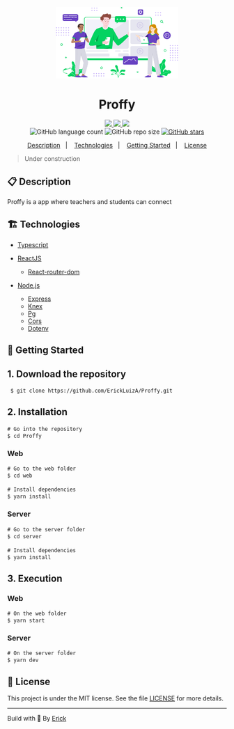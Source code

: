 <p align="center"> 
  <img alt="Proffy icon" src="./web/src/assets/images/landing.svg"  width="280"/>
</p> 

<h1 align="center"> Proffy </h1>

<p align="center">
  <a href="https://github.com/ErickLuizA/Proffy/graphs/commit-activity" alt="Maintenance">
    <img src="https://img.shields.io/badge/Maintained%3F-yes-1EAE72.svg" />
  </a>

  <a href="https://proffys.netlify.app/" alt="Proffy website">
    <img src="https://img.shields.io/website-up-down-1EAE72-red/https/proffys.netlify.app/" />
  </a>

  <a href="./LICENSE" alt="License: MIT">
    <img src="https://img.shields.io/badge/License-MIT-1EAE72.svg" />
  </a>

<br/>

<img alt="GitHub language count" src="https://img.shields.io/github/languages/count/ErickLuizA/Proffy?color=blue">

<img alt="GitHub repo size" src="https://img.shields.io/github/repo-size/ErickLuizA/Proffy">

<a href="https://github.com/ErickLuizA/Proffy/stargazers">
  <img alt="GitHub stars" src="https://img.shields.io/github/stars/ErickLuizA/Proffy?style=social">
</a>


<p align="center">
  <a href="#clipboard-description">Description</a>&nbsp;&nbsp;&nbsp;|&nbsp;&nbsp;&nbsp;
  <a href="#building_construction-technologies">Technologies</a>&nbsp;&nbsp;&nbsp;|&nbsp;&nbsp;&nbsp;
  <a href="#rocket-getting-started">Getting Started</a>&nbsp;&nbsp;&nbsp;|&nbsp;&nbsp;&nbsp;
  <a href="#memo-license">License</a>
</p>

> Under construction

## :clipboard: Description
Proffy is a app where teachers and students can connect 



## :building_construction: Technologies
- [Typescript](https://www.typescriptlang.org)

- [ReactJS](https://www.reactjs.org)
  - [React-router-dom](https://reactrouter.com/web/guides/quick-start)

- [Node.js](https://nodejs.org/en/)
  - [Express](https://expressjs.com)
  - [Knex](http://knexjs.org)
  - [Pg](https://node-postgres.com)
  - [Cors](https://www.npmjs.com/package/cors)
  - [Dotenv](https://www.npmjs.com/package/dotenv)

## :rocket: Getting Started

## 1. Download the repository

```shell
 $ git clone https://github.com/ErickLuizA/Proffy.git
```

## 2. Installation

``` shell
# Go into the repository
$ cd Proffy
```

### Web

``` shell
# Go to the web folder
$ cd web

# Install dependencies
$ yarn install
```
### Server

``` shell
# Go to the server folder
$ cd server 

# Install dependencies
$ yarn install
```

## 3. Execution

### Web

```shell
# On the web folder
$ yarn start
```

### Server
```shell
# On the server folder
$ yarn dev
```


## :memo: License

This project is under the MIT license. See the file [LICENSE](LICENSE) for more details.

---

Build with 💙 By [Erick](https://erickluiz.netlify.app/)
